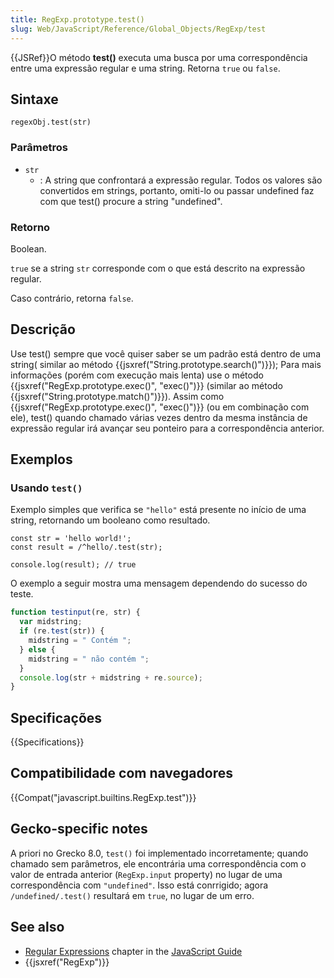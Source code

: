 ```yaml
---
title: RegExp.prototype.test()
slug: Web/JavaScript/Reference/Global_Objects/RegExp/test
---
```


{{JSRef}}O método **test()** executa uma busca por uma correspondência entre uma expressão regular e uma string. Retorna `true` ou `false`.

## Sintaxe

```
regexObj.test(str)
```

### Parâmetros

- `str`
  - : A string que confrontará a expressão regular. Todos os valores são convertidos em strings, portanto, omiti-lo ou passar undefined faz com que test() procure a string "undefined".

### Retorno

Boolean.

`true` se a string `str` corresponde com o que está descrito na expressão regular.

Caso contrário, retorna `false`.

## Descrição

Use test() sempre que você quiser saber se um padrão está dentro de uma string( similar ao método {{jsxref("String.prototype.search()")}}); Para mais informações (porém com execução mais lenta) use o método {{jsxref("RegExp.prototype.exec()", "exec()")}} (similar ao método {{jsxref("String.prototype.match()")}}). Assim como {{jsxref("RegExp.prototype.exec()", "exec()")}} (ou em combinação com ele), test() quando chamado várias vezes dentro da mesma instância de expressão regular irá avançar seu ponteiro para a correspondência anterior.

## Exemplos

### Usando `test()`

Exemplo simples que verifica se `"hello"` está presente no início de uma string, retornando um booleano como resultado.

```
const str = 'hello world!';
const result = /^hello/.test(str);

console.log(result); // true
```

O exemplo a seguir mostra uma mensagem dependendo do sucesso do teste.

```js
function testinput(re, str) {
  var midstring;
  if (re.test(str)) {
    midstring = " Contém ";
  } else {
    midstring = " não contém ";
  }
  console.log(str + midstring + re.source);
}
```

## Specificações

{{Specifications}}

## Compatibilidade com navegadores

{{Compat("javascript.builtins.RegExp.test")}}

## Gecko-specific notes

A priori no Grecko 8.0, `test()` foi implementado incorretamente; quando chamado sem parâmetros, ele encontrária uma correspondência com o valor de entrada anterior (`RegExp.input` property) no lugar de uma correspondência com `"undefined"`. Isso está conrrigido; agora `/undefined/.test()` resultará em `true`, no lugar de um erro.

## See also

- [Regular Expressions](/pt-BR/docs/Web/JavaScript/Guide/Regular_Expressions) chapter in the [JavaScript Guide](/pt-BR/docs/Web/JavaScript/Guide)
- {{jsxref("RegExp")}}
